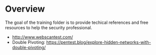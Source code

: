 # Overview
The goal of the training folder is to provide techical references and
free resources to help the security professional.




 - http://www.webscantest.com/
 - Double Pivoting: https://pentest.blog/explore-hidden-networks-with-double-pivoting/